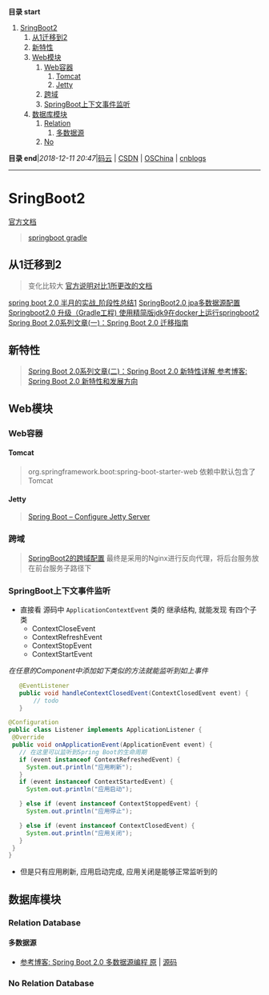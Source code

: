 **目录 start**

1. [SringBoot2](#sringboot2)
    1. [从1迁移到2](#从1迁移到2)
    1. [新特性](#新特性)
    1. [Web模块](#web模块)
        1. [Web容器](#web容器)
            1. [Tomcat](#tomcat)
            1. [Jetty](#jetty)
        1. [跨域](#跨域)
        1. [SpringBoot上下文事件监听](#springboot上下文事件监听)
    1. [数据库模块](#数据库模块)
        1. [Relation](#relation)
            1. [多数据源](#多数据源)
        1. [No](#no)

**目录 end**|_2018-12-11 20:47_|[码云](https://gitee.com/gin9) | [CSDN](http://blog.csdn.net/kcp606) | [OSChina](https://my.oschina.net/kcp1104) | [cnblogs](http://www.cnblogs.com/kuangcp)
****************************************
# SringBoot2
[官方文档](https://docs.spring.io/spring-boot/docs/2.0.3.RELEASE/reference/htmlsingle/)
> [springboot gradle ](https://docs.spring.io/spring-boot/docs/2.0.3.RELEASE/gradle-plugin/reference/html/)

## 从1迁移到2
> 变化比较大 [官方说明对比1所更改的文档](https://github.com/spring-projects/spring-boot/wiki/Spring-Boot-2.0-Migration-Guide)

[spring boot 2.0 半月的实战_阶段性总结1](https://blog.csdn.net/freexyxyz/article/details/79003438)
[SpringBoot2.0 jpa多数据源配置 ](https://blog.csdn.net/tianyaleixiaowu/article/details/78905149)
[Springboot2.0 升级（Gradle工程) ](https://my.oschina.net/tangdu/blog/1625336)
[使用精简版jdk9在docker上运行springboot2 ](https://my.oschina.net/go4it/blog/1623004)
[ Spring Boot 2.0系列文章(一)：Spring Boot 2.0 迁移指南 ](http://www.54tianzhisheng.cn/2018/03/06/SpringBoot2-Migration-Guide/)

## 新特性
> [Spring Boot 2.0系列文章(二)：Spring Boot 2.0 新特性详解 ](http://www.54tianzhisheng.cn/2018/03/06/SpringBoot2-new-features/)
> [参考博客: Spring Boot 2.0 新特性和发展方向 ](https://mp.weixin.qq.com/s/EWmuzsgHueHcSB0WH-3AQw)

## Web模块
### Web容器
#### Tomcat 
> org.springframework.boot:spring-boot-starter-web 依赖中默认包含了Tomcat

#### Jetty
> [Spring Boot – Configure Jetty Server](https://howtodoinjava.com/spring/spring-boot/configure-jetty-server/)

### 跨域
> [SpringBoot2的跨域配置](https://blog.csdn.net/kcp606/article/details/80036420)
> 最终是采用的Nginx进行反向代理，将后台服务放在前台服务子路径下

### SpringBoot上下文事件监听

- 直接看 源码中 `ApplicationContextEvent` 类的 继承结构, 就能发现 有四个子类
    - ContextCloseEvent 
    - ContextRefreshEvent
    - ContextStopEvent
    - ContextStartEvent
 
 _在任意的Component中添加如下类似的方法就能监听到如上事件_
 ```java
    @EventListener
    public void handleContextClosedEvent(ContextClosedEvent event) {
        // todo 
    }
 ```
 ```java
 @Configuration
public class Listener implements ApplicationListener {
  @Override
  public void onApplicationEvent(ApplicationEvent event) {
    // 在这里可以监听到Spring Boot的生命周期
    if (event instanceof ContextRefreshedEvent) {
      System.out.println("应用刷新");
    }
    if (event instanceof ContextStartedEvent) {
      System.out.println("应用启动");

    } else if (event instanceof ContextStoppedEvent) {
      System.out.println("应用停止");

    } else if (event instanceof ContextClosedEvent) {
      System.out.println("应用关闭");
    }
  }
}
 ```


- 但是只有应用刷新, 应用启动完成, 应用关闭是能够正常监听到的

## 数据库模块



### Relation Database

#### 多数据源
- [参考博客: Spring Boot 2.0 多数据源编程 原](https://my.oschina.net/chinesedragon/blog/1647846) | [源码](https://gitee.com/shupengluo/SpringBoot2.0-MultiDataSource)

### No Relation Database